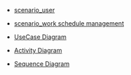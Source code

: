 * [scenario_user][1]
* [scenario_work schedule management ][2]
* [UseCase Diagram][1]
* [Activity Diagram][2]
* [ Sequence Diagram][3]

  [1]: https://github.com/alikalantaripor/work_schedule/blob/master/Senario/scenario.md
  [2]:https://github.com/alikalantaripor/work_schedule/blob/master/documentiation/Activity1.md
  [3]: https://github.com/alikalantaripor/work_schedule/blob/master/documentiation/sequence.md


  [1]: https://github.com/alikalantaripor/work_schedule/blob/master/Senario/scenario.md
  [2]: https://github.com/alikalantaripor/work_schedule/blob/master/Senario/scenario.md
